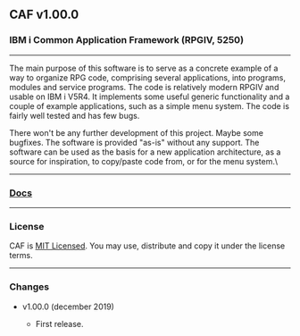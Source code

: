 ## CAF v1.00.0

### IBM i Common Application Framework (RPGIV, 5250)

***

The main purpose of this software is to serve as a concrete example of a way to organize RPG code, comprising several applications, into programs, modules and service programs. The code is relatively modern RPGIV and usable on IBM i V5R4. It implements some useful generic functionality and a couple of example applications, such as a simple menu system. The code is fairly well tested and has few bugs.

There won't be any further development of this project. Maybe some bugfixes. The software is provided "as-is" without any support. The software can be used as the basis for a new application architecture, as a source for inspiration, to copy/paste code from, or for the menu system.\

***

### [Docs](https://johnerps.com/CAF/docs/index.html)

***

### License

CAF is [MIT Licensed](LICENSE). You may use, distribute and copy it under the license terms.

***

### Changes

* v1.00.0 (december 2019)

  * First release.
